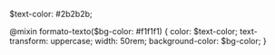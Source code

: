 
$text-color: #2b2b2b;

@mixin formato-texto($bg-color: #f1f1f1) {
    color: $text-color;
    text-transform: uppercase;
    width: 50rem;
    background-color: $bg-color;
}